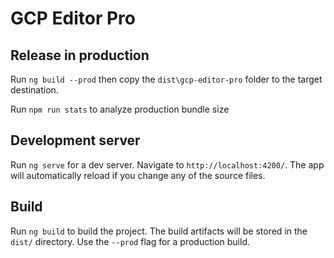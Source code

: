 # GCP Editor Pro



## Release in production

Run `ng build --prod` then copy the `dist\gcp-editor-pro` folder to the target destination.

Run `npm run stats` to analyze production bundle size

## Development server

Run `ng serve` for a dev server. Navigate to `http://localhost:4200/`. The app will automatically reload if you change any of the source files.

## Build

Run `ng build` to build the project. The build artifacts will be stored in the `dist/` directory. Use the `--prod` flag for a production build.

